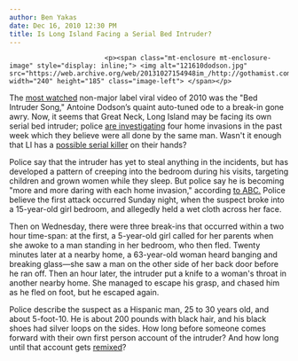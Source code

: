 ```yaml
---
author: Ben Yakas
date: Dec 16, 2010 12:30 PM
title: Is Long Island Facing a Serial Bed Intruder?
---
```



                            
                            
                            
                            <p><span class="mt-enclosure mt-enclosure-image" style="display: inline;"> <img alt="121610dodson.jpg" src="https://web.archive.org/web/20131027154948im_/http://gothamist.com/attachments/byakas/121610dodson.jpg" width="240" height="185" class="image-left"> </span></p>

<p>The <a href="https://web.archive.org/web/20131027154948/http://mashable.com/2010/12/13/youtube-most-watched-2010/">most watched</a> non-major label viral video of 2010 was the &quot;Bed Intruder Song,&quot; Antoine Dodson&#x2019;s quaint auto-tuned ode to a break-in gone awry. Now, it seems that Great Neck, Long Island may be facing its own serial bed intruder; police <a href="https://web.archive.org/web/20131027154948/http://www.newsday.com/long-island/nassau/cops-3-intruder-incidents-in-great-neck-area-1.2545980">are investigating</a> four home invasions in the past week which they believe were all done by the same man. Wasn&apos;t it enough that LI has a <a href="https://web.archive.org/web/20131027154948/http://gothamist.com/2010/12/15/li_beach_body_count_stays_at_four_t.php">possible serial killer</a> on their hands?</p>

<p>Police say that the intruder has yet to steal anything in the incidents, but has developed a pattern of creeping into the bedroom during his visits, targeting children and grown women while they sleep. But police say he is becoming &quot;more and more daring with each home invasion,&quot; according <a href="https://web.archive.org/web/20131027154948/http://abclocal.go.com/wabc/story?section=news/local/long_island&amp;id=7845940">to ABC.</a> Police believe the first attack occurred Sunday night, when the suspect broke into a 15-year-old girl bedroom, and allegedly held a wet cloth across her face. </p>

<p>Then on Wednesday, there were three break-ins that occurred within a two hour time-span: at the first, a 5-year-old girl called for her parents when she awoke to a man standing in her bedroom, who then fled. Twenty minutes later at a nearby home, a 63-year-old woman heard banging and breaking glass&#x2014;she saw a man on the other side of her back door before he ran off. Then an hour later, the intruder put a knife to a woman&apos;s throat in another nearby home. She managed to escape his grasp, and chased him as he fled on foot, but he escaped again.</p>

<p>Police describe the suspect as a Hispanic man, 25 to 30 years old, and about 5-foot-10. He is about 200 pounds with black hair, and his black shoes had silver loops on the sides. How long before someone comes forward with their own first person account of the intruder? And how long until that account gets <a href="https://web.archive.org/web/20131027154948/http://www.youtube.com/watch?v=hMtZfW2z9dw">remixed</a>? </p>
                            
                            
                            